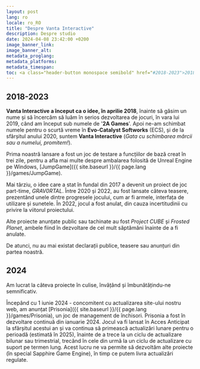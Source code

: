 ```yaml
---
layout: post
lang: ro
locale: ro_RO
title: "Despre Vanta Interactive"
description: Despre studio
date: 2024-04-08 23:42:00 +0200
image_banner_link:
image_banner_alt:
metadata_proglang:
metadata_platforms:
metadata_timespan:
toc: <a class="header-button monospace semibold" href="#2018-2023">2018-2023</a><br><a class="header-button monospace semibold" href="#2024">2024</a>
---
```


## 2018-2023
**Vanta Interactive a început ca o idee, în aprilie 2018**, înainte să găsim un nume și să încercăm să luăm în serios dezvoltarea de jocuri, în vara lui 2019, când am început sub numele de '**2A Games**'. Apoi ne-am schimbat numele pentru o scurtă vreme în **Evo-Catalyst Softworks** (ECS), și de la sfârșitul anului 2020, suntem **Vanta Interactive** (*Gata cu schimbarea mărcii sau a numelui, promitem!*).

Prima noastră lansare a fost un joc de testare a funcțiilor de bază creat în trei zile, pentru a afla mai multe despre ambalarea folosită de Unreal Engine pe Windows, [JumpGame]({{ site.baseurl }}/{{ page.lang }}/games/JumpGame).

Mai târziu, o idee care a stat în fundal din 2017 a devenit un proiect de joc part-time, *GRAV0RTAL*. Între 2020 și 2022, au fost lansate câteva teasere, prezentând unele dintre progresele jocului, cum ar fi armele, interfața de utilizare și sunetele. În 2022, jocul a fost anulat, din cauza incertitudinii cu privire la viitorul proiectului.

Alte proiecte anunțate public sau tachinate au fost *Project CUBE* și *Frosted Planet*, ambele fiind în dezvoltare de cel mult săptămâni înainte de a fi anulate.

De atunci, nu au mai existat declarații publice, teasere sau anunțuri din partea noastră.

## 2024
Am lucrat la câteva proiecte în culise, învățând și îmbunătățindu-ne semnificativ.

Începând cu 1 iunie 2024 - concomitent cu actualizarea site-ului nostru web, am anunțat [Prisonia]({{ site.baseurl }}/{{ page.lang }}/games/Prisonia), un joc de management de închisori. Prisonia a fost în dezvoltare continuă din ianuarie 2024. Jocul va fi lansat în Acces Anticipat la sfârșitul acestui an și va continua să primească actualizări lunare pentru o perioadă (estimată în 2025), înainte de a trece la un ciclu de actualizare bilunar sau trimestrial, trecând în cele din urmă la un ciclu de actualizare cu suport pe termen lung. Acest lucru ne va permite să dezvoltăm alte proiecte (în special Sapphire Game Engine), în timp ce putem livra actualizări regulate.
